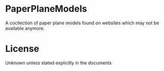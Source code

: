 # PaperPlaneModels
A cocllection of paper plane models found on websites which may not be available anymore. 

# License
Unknown unless stated explicitly in the documents
